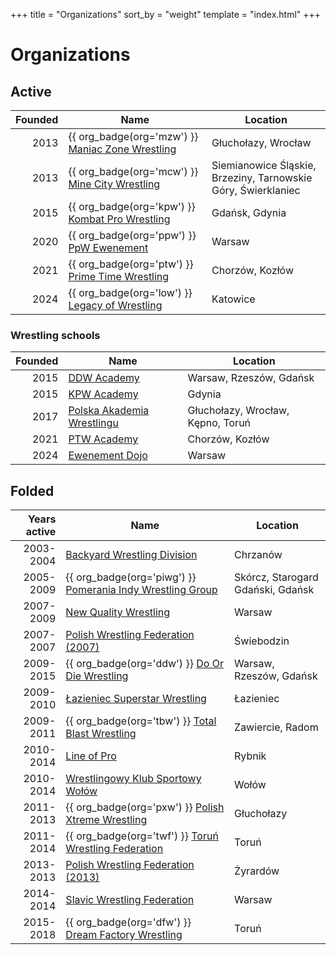 +++
title = "Organizations"
sort_by = "weight"
template = "index.html"
+++

# Organizations
<!-- NOTE: The tables below need to be sorted manually. Sort them by creation date, and if two or more entries have the same year, do a secondary sort by name. So for instance MZW comes before MCW, and they both come before KPW. -->
## Active

| Founded | Name | Location |
|--:|---|---|
| 2013 | {{ org_badge(org='mzw') }} [Maniac Zone Wrestling](@/o/mzw.md) | Głuchołazy, Wrocław |
| 2013 | {{ org_badge(org='mcw') }} [Mine City Wrestling](@/o/mcw.md) | Siemianowice Śląskie, Brzeziny, Tarnowskie Góry, Świerklaniec |
| 2015 | {{ org_badge(org='kpw') }} [Kombat Pro Wrestling](@/o/kpw.md) | Gdańsk, Gdynia |
| 2020 | {{ org_badge(org='ppw') }} [PpW Ewenement](@/o/ppw.md) | Warsaw |
| 2021 | {{ org_badge(org='ptw') }} [Prime Time Wrestling](@/o/ptw.md) | Chorzów, Kozłów |
| 2024 | {{ org_badge(org='low') }} [Legacy of Wrestling](@/o/low.md) | Katowice |


### Wrestling schools

| Founded | Name | Location |
|--:|---|---|
| 2015 | [DDW Academy](@/o/ddw-academy.md) | Warsaw, Rzeszów, Gdańsk |
| 2015 | [KPW Academy](@/o/kpw-academy.md) | Gdynia |
| 2017 | [Polska Akademia Wrestlingu](@/o/paw.md) | Głuchołazy, Wrocław, Kępno, Toruń |
| 2021 | [PTW Academy](@/o/ptw-academy.md) | Chorzów, Kozłów |
| 2024 | [Ewenement Dojo](@/o/ewenement-dojo.md) | Warsaw |

## Folded

| Years active | Name | Location |
|--:|---|---|
| 2003-2004 | [Backyard Wrestling Division](@/o/bwd.md) | Chrzanów |
| 2005-2009 | {{ org_badge(org='piwg') }} [Pomerania Indy Wrestling Group](@/o/piwg.md) | Skórcz, Starogard Gdański, Gdańsk |
| 2007-2009 | [New Quality Wrestling](@/o/nqw.md) | Warsaw |
| 2007-2007 | [Polish Wrestling Federation (2007)](@/o/pwf07.md) | Świebodzin |
| 2009-2015 | {{ org_badge(org='ddw') }} [Do Or Die Wrestling](@/o/ddw.md) | Warsaw, Rzeszów, Gdańsk |
| 2009-2010 | [Łazieniec Superstar Wrestling](@/o/lsw.md) | Łazieniec |
| 2009-2011 | {{ org_badge(org='tbw') }} [Total Blast Wrestling](@/o/tbw.md) | Zawiercie, Radom |
| 2010-2014 | [Line of Pro](@/o/lop.md) | Rybnik |
| 2010-2014 | [Wrestlingowy Klub Sportowy Wołów](@/o/wksw.md) | Wołów |
| 2011-2013 | {{ org_badge(org='pxw') }} [Polish Xtreme Wrestling](@/o/pxw.md) | Głuchołazy |
| 2011-2014 | {{ org_badge(org='twf') }} [Toruń Wrestling Federation](@/o/twf.md) | Toruń |
| 2013-2013 | [Polish Wrestling Federation (2013)](@/o/pwf13.md) | Żyrardów |
| 2014-2014 | [Slavic Wrestling Federation](@/o/swf.md) | Warsaw |
| 2015-2018 | {{ org_badge(org='dfw') }} [Dream Factory Wrestling](@/o/dfw.md) | Toruń |
